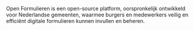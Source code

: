 Open Formulieren is een open-source platform, oorspronkelijk ontwikkeld voor Nederlandse gemeenten, waarmee burgers en medewerkers veilig en efficiënt digitale formulieren kunnen invullen en beheren.

